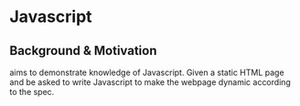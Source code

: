 # Javascript

## Background & Motivation

aims to demonstrate knowledge of Javascript. Given a static HTML page and be asked to write Javascript to make the webpage dynamic according to the spec.
